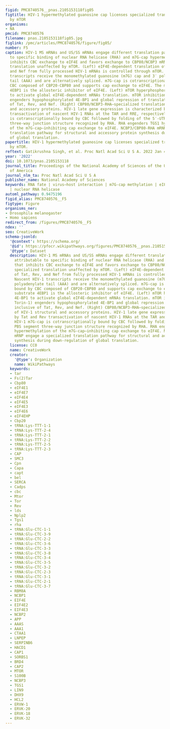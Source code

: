 ```yaml
---
figid: PMC8740576__pnas.2105153118fig05
figtitle: HIV-1 hypermethylated guanosine cap licenses specialized translation unaffected
  by mTOR
organisms:
- NA
pmcid: PMC8740576
filename: pnas.2105153118fig05.jpg
figlink: /pmc/articles/PMC8740576/figure/fig05/
number: F5
caption: HIV-1 MS mRNAs and US/SS mRNAs engage different translation pathways attributable
  to specific binding of nuclear RNA helicase (RHA) and m7G-cap hypermethylation that
  inhibits CBC exchange to eIF4E and favors exchange to CBP80/NCBP3 mRNPs for specialized
  translation unaffected by mTOR. (Left) eIF4E-dependent translation of Tat, Rev,
  and Nef from fully processed HIV-1 mRNAs is controlled through mTOR. Nascent HIV-1
  transcripts receive the monomethylated guanosine (m7G) cap and 3′ polyadenylate
  tail (AAA) and are alternatively spliced. m7G-cap is cotranscriptionally bound by
  CBC composed of CBP20-CBP80 and supports cap exchange to eIF4E. The mTOR substrate
  4EBP1 is the allosteric inhibitor of eIF4E. (Left) mTOR hyperphosphorylates 4E-BP1
  to activate global eIF4E-dependent mRNAs translation. mTOR inhibition (e.g., Torin-1)
  engenders hypophosphorylated 4E-BP1 and global repression of translation inclusive
  of Tat, Rev, and Nef. (Right) CBP80/NCBP3-RHA–specialized translation of HIV-1 structural
  and accessory proteins. HIV-1 late gene expression is characterized by Tat and Rev
  transactivation of nascent HIV-1 RNAs at the TAR and RRE, respectively. HIV-1 m7G-cap
  is cotranscriptionally bound by CBC followed by folding of the 5′-UTR PBS segment
  three-way junction structure recognized by RHA. RHA engenders TGS1 hypermethylation
  of the m7G-cap–inhibiting cap exchange to eIF4E. NCBP3/CBP80-RHA mRNP engage a specialized
  translation pathway for structural and accessory protein synthesis during down-regulation
  of global translation.
papertitle: HIV-1 hypermethylated guanosine cap licenses specialized translation unaffected
  by mTOR.
reftext: Gatikrushna Singh, et al. Proc Natl Acad Sci U S A. 2022 Jan 4;119(1):e2105153118.
year: '2022'
doi: 10.1073/pnas.2105153118
journal_title: Proceedings of the National Academy of Sciences of the United States
  of America
journal_nlm_ta: Proc Natl Acad Sci U S A
publisher_name: National Academy of Sciences
keywords: RNA fate | virus–host interaction | m7G-cap methylation | eIF4E inactivation
  | nuclear RNA helicase
automl_pathway: 0.9475196
figid_alias: PMC8740576__F5
figtype: Figure
organisms_ner:
- Drosophila melanogaster
- Homo sapiens
redirect_from: /figures/PMC8740576__F5
ndex: ''
seo: CreativeWork
schema-jsonld:
  '@context': https://schema.org/
  '@id': https://pfocr.wikipathways.org/figures/PMC8740576__pnas.2105153118fig05.html
  '@type': Dataset
  description: HIV-1 MS mRNAs and US/SS mRNAs engage different translation pathways
    attributable to specific binding of nuclear RNA helicase (RHA) and m7G-cap hypermethylation
    that inhibits CBC exchange to eIF4E and favors exchange to CBP80/NCBP3 mRNPs for
    specialized translation unaffected by mTOR. (Left) eIF4E-dependent translation
    of Tat, Rev, and Nef from fully processed HIV-1 mRNAs is controlled through mTOR.
    Nascent HIV-1 transcripts receive the monomethylated guanosine (m7G) cap and 3′
    polyadenylate tail (AAA) and are alternatively spliced. m7G-cap is cotranscriptionally
    bound by CBC composed of CBP20-CBP80 and supports cap exchange to eIF4E. The mTOR
    substrate 4EBP1 is the allosteric inhibitor of eIF4E. (Left) mTOR hyperphosphorylates
    4E-BP1 to activate global eIF4E-dependent mRNAs translation. mTOR inhibition (e.g.,
    Torin-1) engenders hypophosphorylated 4E-BP1 and global repression of translation
    inclusive of Tat, Rev, and Nef. (Right) CBP80/NCBP3-RHA–specialized translation
    of HIV-1 structural and accessory proteins. HIV-1 late gene expression is characterized
    by Tat and Rev transactivation of nascent HIV-1 RNAs at the TAR and RRE, respectively.
    HIV-1 m7G-cap is cotranscriptionally bound by CBC followed by folding of the 5′-UTR
    PBS segment three-way junction structure recognized by RHA. RHA engenders TGS1
    hypermethylation of the m7G-cap–inhibiting cap exchange to eIF4E. NCBP3/CBP80-RHA
    mRNP engage a specialized translation pathway for structural and accessory protein
    synthesis during down-regulation of global translation.
  license: CC0
  name: CreativeWork
  creator:
    '@type': Organization
    name: WikiPathways
  keywords:
  - tar
  - Fs(2)Tar
  - Cbp80
  - eIF4E1
  - eIF4E7
  - eIF4E4
  - eIF4E5
  - eIF4E3
  - eIF4E6
  - eIF4EHP
  - Cbp20
  - tRNA:Lys-TTT-1-1
  - tRNA:Lys-TTT-2-4
  - tRNA:Lys-TTT-2-1
  - tRNA:Lys-TTT-2-2
  - tRNA:Lys-TTT-2-5
  - tRNA:Lys-TTT-2-3
  - CAP
  - SMC3
  - Cpn
  - Capa
  - capt
  - bel
  - SERCA
  - Cadps
  - cbc
  - Mtor
  - Tor
  - Rev
  - lds
  - Nplp2
  - Tgs1
  - rha
  - tRNA:Glu-CTC-1-1
  - tRNA:Glu-CTC-3-9
  - tRNA:Glu-CTC-2-2
  - tRNA:Glu-CTC-3-6
  - tRNA:Glu-CTC-3-3
  - tRNA:Glu-CTC-3-8
  - tRNA:Glu-CTC-3-4
  - tRNA:Glu-CTC-3-5
  - tRNA:Glu-CTC-3-2
  - tRNA:Glu-CTC-2-3
  - tRNA:Glu-CTC-3-1
  - tRNA:Glu-CTC-2-1
  - tRNA:Glu-CTC-3-7
  - RBM8A
  - NCBP1
  - EIF4E
  - EIF4E2
  - EIF4E3
  - NCBP2
  - APP
  - AAAS
  - AAA1
  - CTAA1
  - LNPEP
  - SERPINB6
  - HACD1
  - CAP1
  - SORBS1
  - BRD4
  - CAP2
  - MTOR
  - S100B
  - NCBP3
  - TGS1
  - LIN9
  - DHX9
  - HCL2
  - ERVW-1
  - ERVK-20
  - ERVK-18
  - ERVK-32
---
```


